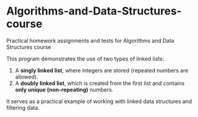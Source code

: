 # Algorithms-and-Data-Structures-course
Practical homework assignments and tests for Algorithms and Data Structures course

This program demonstrates the use of two types of linked lists:

1. A **singly linked list**, where integers are stored (repeated numbers are allowed).
2. A **doubly linked list**, which is created from the first list and contains **only unique (non-repeating)** numbers.

It serves as a practical example of working with linked data structures and filtering data.
